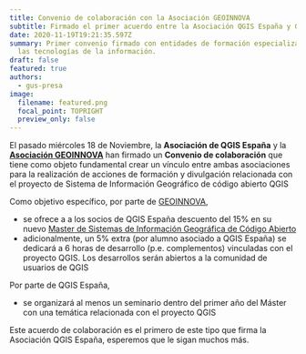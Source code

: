 ```yaml
---
title: Convenio de colaboración con la Asociación GEOINNOVA
subtitle: Firmado el primer acuerdo entre la Asociación QGIS España y GEOINNOVA.
date: 2020-11-19T19:21:35.597Z
summary: Primer convenio firmado con entidades de formación especializadas en
  las tecnologías de la información.
draft: false
featured: true
authors:
  - gus-presa
image:
  filename: featured.png
  focal_point: TOPRIGHT
  preview_only: false
---
```

El pasado miércoles 18 de Noviembre, la **Asociación de QGIS España** y la **[Asociación GEOINNOVA](https://geoinnova.org/)** han firmado un **Convenio de colaboración** que tiene como objeto fundamental crear un vínculo entre ambas asociaciones para la realización de acciones de formación y divulgación relacionada con el proyecto de Sistema de Información Geográfico de código abierto QGIS

Como objetivo específico, por parte de [GEOINNOVA](https://geoinnova.org/), 

* se ofrece a a los socios de QGIS España descuento del 15% en su nuevo [Master de Sistemas de Información Geográfica de Código Abierto](https://geoinnova.org/cursos/master-sig-codigo-abierto/)
* adicionalmente, un 5% extra (por alumno asociado a QGIS España) se dedicará a 6 horas de desarrollo (p.e. complementos) vinculadas con el proyecto QGIS. Los desarrollos serán abiertos a la comunidad de usuarios de QGIS

Por parte de QGIS España,

* se organizará al menos un seminario dentro del primer año del Máster con una temática relacionada con el proyecto QGIS

Este acuerdo de colaboración es el primero de este tipo que firma la Asociación QGIS España, esperemos que le sigan muchos más.